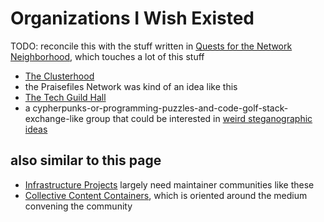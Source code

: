 # Organizations I Wish Existed

TODO: reconcile this with the stuff written in [Quests for the Network Neighborhood](8905d737-8f2a-4de7-a850-c1f2b04cd45e.md), which touches a lot of this stuff

- [The Clusterhood](9664b592-59ed-4ac5-bf15-9b67f67af111.md)
- the Praisefiles Network was kind of an idea like this
- [The Tech Guild Hall](11ad1cbd-34ea-4ca9-821b-6523c3fd86ac.md)
- a cypherpunks-or-programming-puzzles-and-code-golf-stack-exchange-like group that could be interested in [weird steganographic ideas](faaed29e-c3d1-4202-8bc7-d058e96af1cd.md)

## also similar to this page

- [Infrastructure Projects](bbd1dca8-d599-45c1-8f08-adc37d8a76ec.md) largely need maintainer communities like these
- [Collective Content Containers](3a393a7f-58e0-41de-aef9-267b2f911f95.md), which is oriented around the medium convening the community
